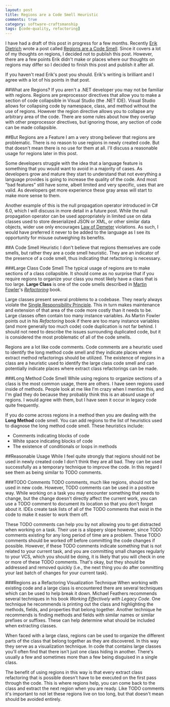 ```yaml
---
layout: post
title: Regions are a Code Smell Heuristic 
comments: true
category: software-craftsmanship
tags: [code-quality, refactoring]
---
```


I have had a draft of this post in progress for a few months. Recently [Erik Dietrich](http://www.daedtech.com/) wrote a post called [Regions are a Code Smell](http://www.daedtech.com/regions-are-a-code-smell). Since it covers a lot of my thoughts on regions, I decided not to publish this post. However, there are a few points Erik didn't make or places where our thoughts on regions may differ so I decided to finish this post and publish it after all.  

<!--more-->

If you haven't read Erik's post you should. Erik's writing is brilliant and I agree with a lot of his points in that post. 

##What are Regions?
If you aren't a .NET developer you may not be familiar with regions. Regions are preprocessor directives that allow you to make a section of code collapsible in Visual Studio (the .NET IDE).  Visual Studio allows for collapsing code by namespace, class, and method without the use of regions. However the region directive allows you to collapse any arbitrary area of the code. There are some rules about how they overlap with other preprocessor directives, but ignoring those, any section of code can be made collapsible. 

##But Regions are a Feature
I am a very strong believer that regions are problematic. There is no reason to use regions in newly created code. But that doesn't mean there is no use for them at all. I'll discuss a reasonable usage for regions later in this post.  

Some developers struggle with the idea that a language feature is something that you would want to avoid in a majority of cases. As developers grow and mature they start to understand that not everything a language provides is going to increase the quality of the code. And most "bad features" still have some, albeit limited and very specific, uses that are valid. As developers get more experience these gray areas will start to make more sense to them. 

Another example of this is the null propagation operator introduced in C# 6.0, which I will discuss in more detail in a future post.  While the null propagation operator can be used appropriately in limited use on data classes used to store deserialized JSON or XML, or other similar data objects, wider use only encourages [Law of Demeter](http://c2.com/cgi/wiki/LawOfDemeter?LawOfDemeter) violations. As such, I would have preferred it never to be added to the language as I see its opportunity for misuse outweighing its benefits.


##A Code Smell Heuristic
I don't believe that regions themselves are code smells, but rather they are a code smell heuristic. They are an indicator of the presence of a code smell, thus indicating that refactoring is necessary. 

###Large Class Code Smell
The typical usage of regions are to make sections of a class collapsible. It should come as no surprise that if you require regions to organize your class you most likely have a class that is too large. **Large Class** is one of the code smells described in [Martin Fowler](http://martinfowler.com/ "Martin Fowler's website")'s [*Refactoring*](http://refactoring.com/ "Refactoring Book") book. 

Large classes present several problems to a codebase. They nearly always violate the [Single Responsibility Principle](http://www.oodesign.com/single-responsibility-principle.html). This in turn makes maintenance and extension of that area of the code more costly than it needs to be. Large classes often contain too many instance variables. As Martin Fowler points out in his *Refactoring* book if there are too many instance variables (and more generally too much code) code duplication is not far behind. I should not need to describe the issues surrounding duplicated code, but it is considered the most problematic of all of the code smells. 

Regions are a lot like code comments. Code comments are a heuristic used to identify the long method code smell and they indicate places where extract method refactorings should be utilized. The existence of regions in a class are a heuristic used to identify the large class code smell and can potentially indicate places where extract class refactorings can be made.

###Long Method Code Smell
While using regions to organize sections of a class is the most common usage, there are others. I have seen regions used inside of methods. People look at me like I'm crazy when I mention this, and I'm glad they do because they probably think this is an absurd usage of regions. I would agree with them, but I have seen it occur in legacy code quite frequently. 

If you do come across regions in a method then you are dealing with the **Long Method** code smell. You can add regions to the list of heuristics used to diagnose the long method code smell. These heuristics include: 

* Comments indicating blocks of code
* White space indicating blocks of code
* The existence of conditionals or loops in methods

##Reasonable Usage
While I feel quite strongly that regions should not be used in newly created code I don't think they are all bad. They can be used successfully as a temporary technique to improve the code. In this regard I see them as being similar to TODO comments.

###TODO Comments
TODO comments, much like regions, should not be used in new code. However, TODO comments can be used in a positive way. While working on a task you may encounter something that needs to change, but the change doesn't directly affect the current work, you can use a TODO comment to document its location so that you don't forget about it. IDEs create task lists of all of the TODO comments that exist in the code to make it easier to work them off.

These TODO comments can help you by not allowing you to get distracted when working on a task. Their use is a slippery slope however, since TODO comments existing for any long period of time are a problem. These TODO comments should be worked off before committing the code changes if possible. However, if these TODO comments indicate something that is not related to your current task, and you are committing small changes regularly to your VCS, which you should be doing, it is likely that you will check in one or more of these TODO comments. That's okay, but they should be addressed and removed quickly (i.e., the next thing you do after committing your last batch of changes for your current task).

###Regions as a Refactoring Visualization Technique
When working with existing code and a large class is encountered there are several techniques which can be used to help break it down. Michael Feathers recommends several techniques in his book *Working Effectively with Legacy Code*. One technique he recommends is printing out the class and highlighting the methods, fields, and properties that belong together. Another technique he recommends is finding methods and fields with similar names or similar prefixes or suffixes. These can help determine what should be included when extracting classes.

When faced with a large class, regions can be used to organize the different parts of the class that belong together as they are discovered. In this way they serve as a visualization technique. In code that contains large classes you'll often find that there isn't just one class hiding in another.  There's usually a few and sometimes more than a few being disguised in a single class. 

The benefit of using regions in this way is that every extract class refactoring that is possible doesn't have to be executed on the first pass through the code. This is where regions help, you can come back to the class and extract the next region when you are ready. Like TODO comments it's important to not let these regions live on too long, but that doesn't mean should be avoided entirely. 

  